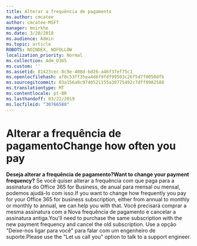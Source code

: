 ```yaml
---
title: Alterar a frequência de pagamento
ms.author: cmcatee
author: cmcatee-MSFT
manager: mnirkhe
ms.date: 3/20/2018
ms.audience: Admin
ms.topic: article
ROBOTS: NOINDEX, NOFOLLOW
localization_priority: Normal
ms.collection: Adm_O365
ms.custom: ''
ms.assetid: 81423cec-8c9e-408d-bd26-a46f37ef75c1
ms.openlocfilehash: af0c53ff35ea4d6f9fdf99503c26f5d7f0050dfb
ms.sourcegitcommit: 03a156a9c9740521155a30775492c7dff0982588
ms.translationtype: MT
ms.contentlocale: pt-BR
ms.lasthandoff: 03/22/2019
ms.locfileid: "30766588"
---
```

# <a name="change-how-often-you-pay"></a><span data-ttu-id="10ee8-102">Alterar a frequência de pagamento</span><span class="sxs-lookup"><span data-stu-id="10ee8-102">Change how often you pay</span></span>

 <span data-ttu-id="10ee8-103">**Deseja alterar a frequência de pagamento?**</span><span class="sxs-lookup"><span data-stu-id="10ee8-103">**Want to change your payment frequency?**</span></span> <span data-ttu-id="10ee8-104">Se você quiser alterar a frequência com que paga para a assinatura do Office 365 for Business, de anual para mensal ou mensal, podemos ajudá-lo com isso.</span><span class="sxs-lookup"><span data-stu-id="10ee8-104">If you want to change how frequently you pay for your Office 365 for business subscription, either from annual to monthly or monthly to annual, we can help you with that.</span></span> <span data-ttu-id="10ee8-105">Você precisará comprar a mesma assinatura com a Nova frequência de pagamento e cancelar a assinatura antiga.</span><span class="sxs-lookup"><span data-stu-id="10ee8-105">You'll need to purchase the same subscription with the new payment frequency and cancel the old subscription.</span></span> <span data-ttu-id="10ee8-106">Use a opção "Deixe-nos ligar para você" para falar com um engenheiro de suporte.</span><span class="sxs-lookup"><span data-stu-id="10ee8-106">Please use the "Let us call you" option to talk to a support engineer.</span></span> 
  

